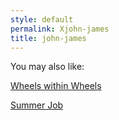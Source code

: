 ```yaml
---
style: default
permalink: Xjohn-james
title: john-james
---
```

You may also like:

[Wheels within Wheels](http://scp-wiki.net/wheels-within-wheels)

[Summer Job](http://scp-wiki.net/summer-job)
